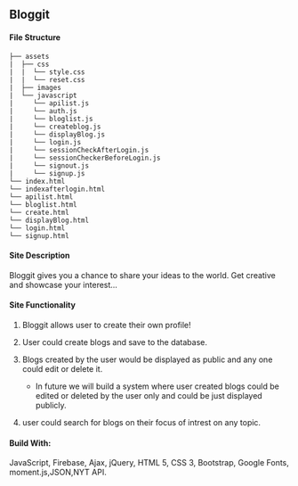 ## Bloggit

#### File Structure

```
├── assets
|  ├── css
|  |  └── style.css
|  |  └── reset.css
|  ├── images
|  └── javascript
|     └── apilist.js
|     └── auth.js
|     └── bloglist.js
|     └── createblog.js
|     └── displayBlog.js
|     └── login.js
|     └── sessionCheckAfterLogin.js
|     └── sessionCheckerBeforeLogin.js
|     └── signout.js
|     └── signup.js
└── index.html
└── indexafterlogin.html
└── apilist.html
└── bloglist.html
└── create.html
└── displayBlog.html
└── login.html
└── signup.html

```

#### Site Description

Bloggit gives you a chance to share your ideas to the world. Get creative and showcase your interest...

#### Site Functionality

1. Bloggit allows user to create their own profile!

2. User could create blogs and save to the database.

3. Blogs created by the user would be displayed as public and any one could edit or delete it.

   - In future we will build a system where user created blogs could be edited or deleted by the user only and could be just displayed publicly.

4. user could search for blogs on their focus of intrest on any topic.

#### Build With:

JavaScript, Firebase, Ajax, jQuery, HTML 5, CSS 3, Bootstrap, Google Fonts, moment.js,JSON,NYT API.
